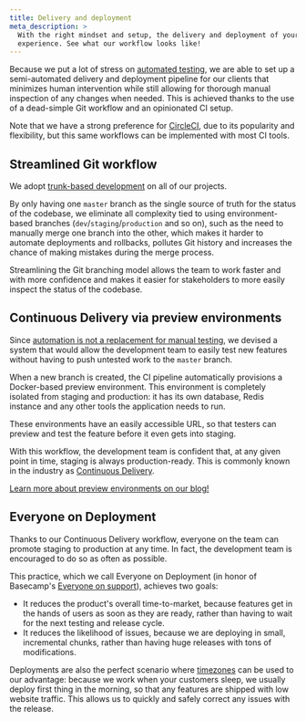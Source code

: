 ```yaml
---
title: Delivery and deployment
meta_description: >
  With the right mindset and setup, the delivery and deployment of your product can be a hassle-free
  experience. See what our workflow looks like!
---
```


Because we put a lot of stress on [automated testing](/client-guide/testing-and-automation/), we
are able to set up a semi-automated delivery and deployment pipeline for our clients that minimizes
human intervention while still allowing for thorough manual inspection of any changes when needed.
This is achieved thanks to the use of a dead-simple Git workflow and an opinionated CI setup.

Note that we have a strong preference for [CircleCI](https://www.circleci.com), due to its
popularity and flexibility, but this same workflows can be implemented with most CI tools.

## Streamlined Git workflow

We adopt [trunk-based development](https://trunkbaseddevelopment.com/) on all of our projects.

By only having one `master` branch as the single source of truth for the status of the codebase, we
eliminate all complexity tied to using environment-based branches (`dev`/`staging`/`production` and
so on), such as the need to manually merge one branch into the other, which makes it harder to
automate deployments and rollbacks, pollutes Git history and increases the chance of making mistakes
during the merge process.

Streamlining the Git branching model allows the team to work faster and with more confidence and
makes it easier for stakeholders to more easily inspect the status of the codebase.

## Continuous Delivery via preview environments

Since [automation is not a replacement for manual testing](/client-guide/testing-and-automation/#making-humans-and-machines-work-together),
we devised a system that would allow the development team to easily test new features without having
to push untested work to the `master` branch.

When a new branch is created, the CI pipeline automatically provisions a Docker-based preview
environment. This environment is completely isolated from staging and production: it has its own
database, Redis instance and any other tools the application needs to run.

These environments have an easily accessible URL, so that testers can preview and test the feature
before it even gets into staging.

With this workflow, the development team is confident that, at any given point in time, staging is
always production-ready. This is commonly known in the industry as 
[Continuous Delivery](https://en.wikipedia.org/wiki/Continuous_delivery).

[Learn more about preview environments on our blog!](https://nebulab.it/blog/preview-your-prs-with-docker/)

## Everyone on Deployment

Thanks to our Continuous Delivery workflow, everyone on the team can promote staging to production
at any time. In fact, the development team is encouraged to do so as often as possible.

This practice, which we call Everyone on Deployment (in honor of Basecamp's 
[Everyone on support](https://signalvnoise.com/posts/3676-everyone-on-support)), achieves two goals:

* It reduces the product's overall time-to-market, because features get in the hands of users as
  soon as they are ready, rather than having to wait for the next testing and release cycle.
* It reduces the likelihood of issues, because we are deploying in small, incremental chunks, rather
  than having huge releases with tons of modifications.

Deployments are also the perfect scenario where [timezones](/client-guide/work-schedule/) can be
used to our advantage: because we work when your customers sleep, we usually deploy first thing in
the morning, so that any features are shipped with low website traffic. This allows us to quickly
and safely correct any issues with the release.
